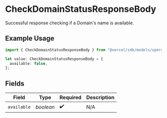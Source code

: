 # CheckDomainStatusResponseBody

Successful response checking if a Domain's name is available.

## Example Usage

```typescript
import { CheckDomainStatusResponseBody } from "@vercel/sdk/models/operations";

let value: CheckDomainStatusResponseBody = {
  available: false,
};
```

## Fields

| Field              | Type               | Required           | Description        |
| ------------------ | ------------------ | ------------------ | ------------------ |
| `available`        | *boolean*          | :heavy_check_mark: | N/A                |